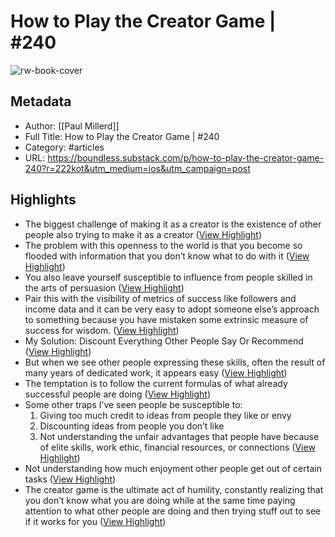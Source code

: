 # How to Play the Creator Game | #240

![rw-book-cover](https://substackcdn.com/image/fetch/w_1200,h_600,c_fill,f_jpg,q_auto:good,fl_progressive:steep,g_auto/https%3A%2F%2Fsubstack-post-media.s3.amazonaws.com%2Fpublic%2Fimages%2Ff2647b98-98dd-4477-86d9-63095fdcf9c9_2048x1536.jpeg)

## Metadata
- Author: [[Paul Millerd]]
- Full Title: How to Play the Creator Game | #240
- Category: #articles
- URL: https://boundless.substack.com/p/how-to-play-the-creator-game-240?r=222kot&utm_medium=ios&utm_campaign=post

## Highlights
- The biggest challenge of making it as a creator is the existence of other people also trying to make it as a creator ([View Highlight](https://read.readwise.io/read/01hcn94e9c0smqbp5jmkz1zgg6))
- The problem with this openness to the world is that you become so flooded with information that you don’t know what to do with it ([View Highlight](https://read.readwise.io/read/01hcn96f6e13gc60x861fzcan2))
- You also leave yourself susceptible to influence from people skilled in the arts of persuasion ([View Highlight](https://read.readwise.io/read/01hcn96xxjjsge94r41teka23y))
- Pair this with the visibility of metrics of success like followers and income data and it can be very easy to adopt someone else’s approach to something because you have mistaken some extrinsic measure of success for wisdom. ([View Highlight](https://read.readwise.io/read/01hcn99b0t7zbk6wvwqm9zx9k5))
- My Solution: Discount Everything Other People Say Or Recommend ([View Highlight](https://read.readwise.io/read/01hcn99k7znnq31jn2dymzbar7))
- But when we see other people expressing these skills, often the result of many years of dedicated work, it appears easy ([View Highlight](https://read.readwise.io/read/01hcn9gkpw090a7ajkfgcns0gf))
- The temptation is to follow the current formulas of what already successful people are doing ([View Highlight](https://read.readwise.io/read/01hcn9fr4hr7qmamj0q99v76ge))
- Some other traps I’ve seen people be susceptible to:
  1. Giving too much credit to ideas from people they like or envy
  2. Discounting ideas from people you don’t like
  3. Not understanding the unfair advantages that people have because of elite skills, work ethic, financial resources, or connections ([View Highlight](https://read.readwise.io/read/01hcn9je82pj775x69hgq3g4w2))
- Not understanding how much enjoyment other people get out of certain tasks ([View Highlight](https://read.readwise.io/read/01hcn9jgnv71mvg1tw6xsnjs5f))
- The creator game is the ultimate act of humility, constantly realizing that you don’t know what you are doing while at the same time paying attention to what other people are doing and then trying stuff out to see if it works for you ([View Highlight](https://read.readwise.io/read/01hcn9k29n6gac8pc26qwefc7z))

